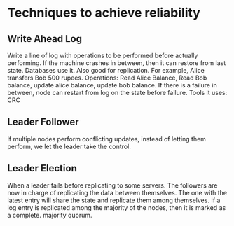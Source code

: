 # Techniques to achieve reliability
## Write Ahead Log
Write a line of log with operations to be performed before actually performing. If the machine crashes in between, then it can restore from last state. Databases use it. Also good for replication.
For example, Alice transfers Bob 500 rupees.
Operations: Read Alice Balance, Read Bob balance, update alice balance, update bob balance.
If there is a failure in between, node can restart from log on the state before failure.
Tools it uses: CRC

## Leader Follower
If multiple nodes perform conflicting updates, instead of letting them perform, we let the leader take the control.

## Leader Election
When a leader fails before replicating to some servers. The followers are now in charge of replicating the data between themselves. The one with the latest entry will share the state and replicate them among themselves.
If a log entry is replicated among the majority of the nodes, then it is marked as a complete. majority quorum.